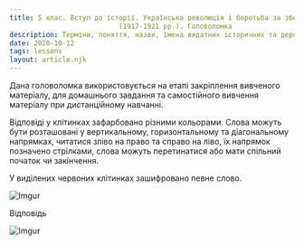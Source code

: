 ```yaml
---
title: 5 клас. Вступ до історії. Українська революція і боротьба за збереження державності
                           (1917-1921 рр.). Головоломка
description: Терміни, поняття, назви, імена видатних історичних та державних діячів охоплюють період 1917 - 1921 рр. в історії України
date: 2020-10-12
tags: lessons
layout: article.njk
---
```


Дана головоломка використовується на етапі закріплення вивченого матеріалу,  для домашнього завдання та самостійного вивчення матеріалу при дистанційному навчанні.

Відповіді у клітинках зафарбовано різними кольорами. Слова можуть бути розташовані у вертикальному, горизонтальному та діагональному напрямках, читатися зліво на право та справо на ліво, їх напрямок позначено стрілками, слова можуть перетинатися або мати спільний початок чи закінчення.

У виділених червоних клітинках зашифровано певне слово.

![Imgur](https://i.imgur.com/QPlubbr.png)

Відповідь

![Imgur](https://i.imgur.com/Vn17uQS.png)

